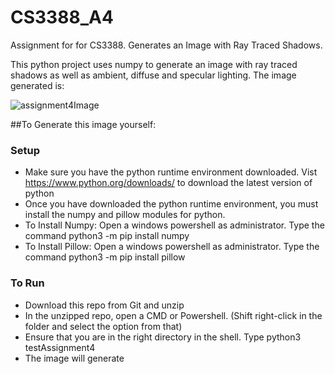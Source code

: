 # CS3388_A4
Assignment for for CS3388. Generates an Image with Ray Traced Shadows.

This python project uses numpy to generate an image with ray traced shadows as well as ambient, diffuse and specular lighting.
The image generated is: 

![assignment4Image](https://user-images.githubusercontent.com/11688989/183265290-c60f25d9-e7d2-4a42-aafa-825db2354d0f.png)

##To Generate this image yourself: 

### Setup
- Make sure you have the python runtime environment downloaded. Vist https://www.python.org/downloads/ to download the latest version of python <br>
- Once you have downloaded the python runtime environment, you must install the numpy and pillow modules for python. <br> 
- To Install Numpy: Open a windows powershell as administrator. Type the command python3 -m pip install numpy <br>
- To Install Pillow: Open a windows powershell as administrator. Type the command python3 -m pip install pillow <br>

### To Run
- Download this repo from Git and unzip <br>
- In the unzipped repo, open a CMD or Powershell. (Shift right-click in the folder and select the option from that) <br>
- Ensure that you are in the right directory in the shell. Type python3 testAssignment4 <br>
- The image will generate

